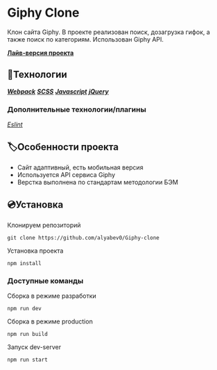 # Giphy Clone
Клон сайта Giphy. В проекте реализован поиск, дозагрузка гифок, а также поиск по категориям. Использован Giphy API.

[**Лайв-версия проекта**](https://giphy-clone-theta.vercel.app/)

## 🤖Технологии

***[Webpack](https://webpack.js.org/)***
***[SCSS](https://sass-lang.com/)***
***[Javascript](https://www.javascript.com/)***
***[jQuery](https://github.com/jquery/jquery)***

### Дополнительные технологии/плагины

*[Eslint](https://eslint.org/)*

## 🏷️Особенности проекта

- Сайт адаптивный, есть мобильная версия
- Используется API сервиса Giphy
- Верстка выполнена по стандартам методологии БЭМ

## 💿Установка

Клонируем репозиторий
```
git clone https://github.com/alyabev0/Giphy-clone
```
Установка проекта
```
npm install
```

### Доступные команды

Сборка в режиме разработки 
```
npm run dev
```
Сборка в режиме production
```
npm run build
```
Запуск dev-server
```
npm run start
```
